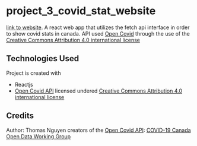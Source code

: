 # project_3_covid_stat_website
[link to website](https://thomasnly.github.io/project_3_covid_stat_website/).
 A react web app that utilizes the fetch api interface in order to show covid stats in canada. API used [Open Covid](https://opencovid.ca/api/) through the use of the [Creative Commons Attribution 4.0 international license](https://creativecommons.org/licenses/by/4.0/)
 
 ## Technologies Used
 Project is created with 
 * Reactjs
 * [Open Covid API](https://opencovid.ca/api/) licensed undered [Creative Commons Attribution 4.0 international license](https://creativecommons.org/licenses/by/4.0/)
 
 ## Credits
 Author: Thomas Nguyen
 creators of the [Open Covid API](https://opencovid.ca/api/): [COVID-19 Canada Open Data Working Group](https://opencovid.ca/about/) 

